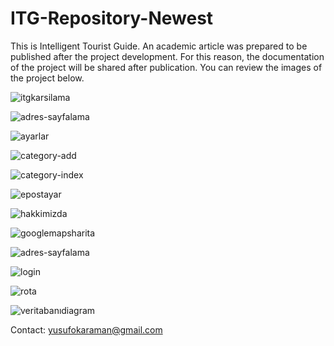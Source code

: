 # ITG-Repository-Newest

This is Intelligent Tourist Guide.
An academic article was prepared to be published after the project development. For this reason, the documentation of the project will be shared after publication. You can review the images of the project below.


![itgkarsilama](https://user-images.githubusercontent.com/34060382/168315078-ce3c0e45-0c7f-47be-b86a-f22f9e622ecb.PNG)

![adres-sayfalama](https://user-images.githubusercontent.com/34060382/168315195-7ee1251c-f2f8-4b7c-a624-3f57a882e111.PNG)

![ayarlar](https://user-images.githubusercontent.com/34060382/168315232-442931d8-9abf-406b-bf5b-4f52f6b8483d.PNG)

![category-add](https://user-images.githubusercontent.com/34060382/168315251-60c2c81f-355f-436f-993a-88756d6ecc1d.PNG)

![category-index](https://user-images.githubusercontent.com/34060382/168315292-ae80b2a4-06b2-4478-92e2-6c54f7ab031f.PNG)


![epostayar](https://user-images.githubusercontent.com/34060382/168315433-9124d4d3-a108-4d80-85be-b0dae14238f1.PNG)

![hakkimizda](https://user-images.githubusercontent.com/34060382/168315459-94f6b3fc-9798-43a0-a0f3-5e60025061a6.PNG)

![googlemapsharita](https://user-images.githubusercontent.com/34060382/168315491-0f5ba7fe-1e10-4d5b-be7a-ae78bdd46843.PNG)

![adres-sayfalama](https://user-images.githubusercontent.com/34060382/168315505-6d5113e1-ef4c-46dd-9e3a-77c21dad75c0.PNG)

![login](https://user-images.githubusercontent.com/34060382/168315547-d6312bc2-2161-4166-9451-24383af8637c.PNG)

![rota](https://user-images.githubusercontent.com/34060382/168315582-2a00ff8c-3486-4ac2-88db-701c71297574.PNG)

![veritabanıdiagram](https://user-images.githubusercontent.com/34060382/168315616-232073c9-3e33-4c9e-88cc-4ceff936ca72.PNG)

Contact: yusufokaraman@gmail.com
